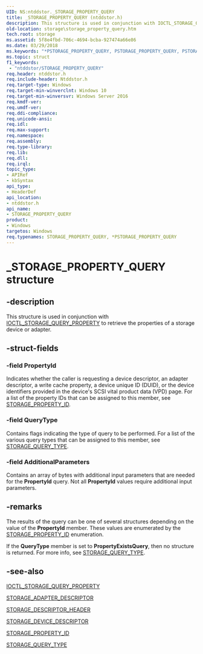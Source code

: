 ```yaml
---
UID: NS:ntddstor._STORAGE_PROPERTY_QUERY
title: _STORAGE_PROPERTY_QUERY (ntddstor.h)
description: This structure is used in conjunction with IOCTL_STORAGE_QUERY_PROPERTY to retrieve the properties of a storage device or adapter.
old-location: storage\storage_property_query.htm
tech.root: storage
ms.assetid: 5f8e4fbd-706c-4694-bcba-927474a66e86
ms.date: 03/29/2018
ms.keywords: "*PSTORAGE_PROPERTY_QUERY, PSTORAGE_PROPERTY_QUERY, PSTORAGE_PROPERTY_QUERY structure pointer [Storage Devices], STORAGE_PROPERTY_QUERY, STORAGE_PROPERTY_QUERY structure [Storage Devices], _STORAGE_PROPERTY_QUERY, ntddstor/PSTORAGE_PROPERTY_QUERY, ntddstor/STORAGE_PROPERTY_QUERY, storage.storage_property_query, structs-general_3b25ee3b-72f2-4f41-8c76-a1764bea86af.xml"
ms.topic: struct
f1_keywords:
 - "ntddstor/STORAGE_PROPERTY_QUERY"
req.header: ntddstor.h
req.include-header: Ntddstor.h
req.target-type: Windows
req.target-min-winverclnt: Windows 10
req.target-min-winversvr: Windows Server 2016
req.kmdf-ver: 
req.umdf-ver: 
req.ddi-compliance: 
req.unicode-ansi: 
req.idl: 
req.max-support: 
req.namespace: 
req.assembly: 
req.type-library: 
req.lib: 
req.dll: 
req.irql: 
topic_type:
- APIRef
- kbSyntax
api_type:
- HeaderDef
api_location:
- ntddstor.h
api_name:
- STORAGE_PROPERTY_QUERY
product:
- Windows
targetos: Windows
req.typenames: STORAGE_PROPERTY_QUERY, *PSTORAGE_PROPERTY_QUERY
---
```


# _STORAGE_PROPERTY_QUERY structure


## -description


This structure is used in conjunction with <a href="https://docs.microsoft.com/windows-hardware/drivers/ddi/ntddstor/ni-ntddstor-ioctl_storage_query_property">IOCTL_STORAGE_QUERY_PROPERTY</a> to retrieve the properties of a storage device or adapter. 


## -struct-fields




### -field PropertyId

Indicates whether the caller is requesting a device descriptor, an adapter descriptor, a write cache property, a device unique ID (DUID), or the device identifiers provided in the device's SCSI vital product data (VPD) page. For a list of the property IDs that can be assigned to this member, see <a href="https://docs.microsoft.com/windows-hardware/drivers/ddi/ntddstor/ne-ntddstor-storage_property_id">STORAGE_PROPERTY_ID</a>. 


### -field QueryType

Contains flags indicating the type of query to be performed. For a list of the various query types that can be assigned to this member, see <a href="https://docs.microsoft.com/windows-hardware/drivers/ddi/ntddstor/ne-ntddstor-_storage_query_type">STORAGE_QUERY_TYPE</a>. 


### -field AdditionalParameters

Contains an array of bytes with additional input parameters that are needed for the <b>PropertyId</b> query. Not all <b>PropertyId</b> values require additional input parameters. 


## -remarks



The results of the query can be one of 
     several structures depending on the value of the <b>PropertyId</b> member. These values are enumerated by the 
     <a href="https://docs.microsoft.com/windows-hardware/drivers/ddi/ntddstor/ne-ntddstor-storage_property_id">STORAGE_PROPERTY_ID</a> enumeration.

If the 
     <b>QueryType</b> member is set to 
     <b>PropertyExistsQuery</b>, then no structure is returned. For more info, see <a href="https://docs.microsoft.com/windows-hardware/drivers/ddi/ntddstor/ne-ntddstor-_storage_query_type">STORAGE_QUERY_TYPE</a>.




## -see-also




<a href="https://docs.microsoft.com/windows-hardware/drivers/ddi/ntddstor/ni-ntddstor-ioctl_storage_query_property">IOCTL_STORAGE_QUERY_PROPERTY</a>



<a href="https://docs.microsoft.com/windows-hardware/drivers/ddi/ntddstor/ns-ntddstor-_storage_adapter_descriptor">STORAGE_ADAPTER_DESCRIPTOR</a>



<a href="https://docs.microsoft.com/windows-hardware/drivers/ddi/ntddstor/ns-ntddstor-_storage_descriptor_header">STORAGE_DESCRIPTOR_HEADER</a>



<a href="https://docs.microsoft.com/windows-hardware/drivers/ddi/ntddstor/ns-ntddstor-_storage_device_descriptor">STORAGE_DEVICE_DESCRIPTOR</a>



<a href="https://docs.microsoft.com/windows-hardware/drivers/ddi/ntddstor/ne-ntddstor-storage_property_id">STORAGE_PROPERTY_ID</a>



<a href="https://docs.microsoft.com/windows-hardware/drivers/ddi/ntddstor/ne-ntddstor-_storage_query_type">STORAGE_QUERY_TYPE</a>
 

 

